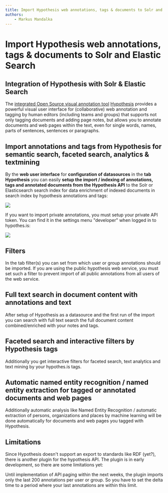 ```yaml
---
title: Import Hypothesis web annotations, tags & documents to Solr and Elastic Search  
authors:  
    - Markus Mandalka
---
```


# Import Hypothesis web annotations, tags & documents to Solr and Elastic Search


## Integration of Hypothesis with Solr & Elastic Search

The [integrated Open Source visual annotation tool](../../doc/datamanagement/annotation/hypothesis) [Hypothesis](https://hypothes.is) provides a powerful visual user interface for (collaborative) web annotation and tagging by human editors (including teams and groups) that supports not only tagging documents and adding page notes, but allows you to annotate documents and web pages within the text, even for single words, names, parts of sentences, sentences or paragraphs.

## Import annotations and tags from Hypothesis for semantic search, faceted search, analytics & textmining

By the **web user interface** for **configuration of datasources** in the **tab Hypothesis** you can easily **setup the import / indexing of annotations, tags and annotated documents from the Hypothesis API** to the Solr or Elasticsearch search index for data enrichment of indexed documents in search index by hypothesis annotations and tags:

![](../../screenshots/hypothesis_import.png)

If you want to import private annotations, you must setup your private API token. You can find it in the settings menu "developer" when logged in to hypothes.is:

![](../../screenshots/hypothesis_config.png)

## Filters

In the tab filter(s) you can set from which user or group annotations should be imported. If you are using the public hypothesis web service, you must set such a filter to prevent import of all public annotations from all users of the web service.

## Full text search in document content with annotations and text

After setup of Hypothesis as a datasource and the first run of the import you can search with full text search the full document content combined/enriched with your notes and tags.

## Faceted search and interactive filters by Hypothesis tags

Additionally you get interactive filters for faceted search, text analytics and text mining by your hypothes.is tags.

## Automatic named entity recognition / named entity extraction for tagged or annotated documents and web pages

Additionally automatic analysis like Named Entity Recognition / automatic extraction of persons, organizations and places by machine learning will be done automatically for documents and web pages you tagged with Hypothesis.

## Limitations

Since Hypothesis doesn't support an export to standards like RDF (yet?), there is another plugin for the hypothesis API. The plugin is in early development, so there are some limitations yet:

Until implementation of API paging within the next weeks, the plugin imports only the last 200 annotations per user or group. So you have to set the delta time to a period where your last annotations are within this limit.
